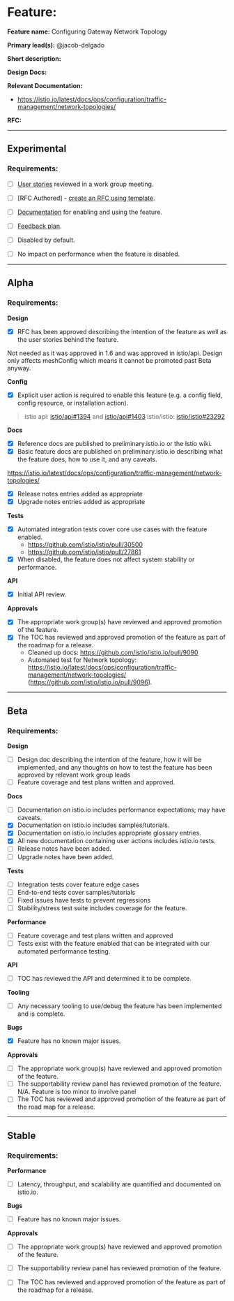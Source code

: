 [//]: # (The syntax preceeding this line is a comment marker used to help guide the author in populating this document)
[//]: # (to github. Unlike HTML comments commonly used throughout istio.io documentation, this comment will not be rendered)
[//]: # (by github. Comments must be separated by carriage return preceding and concluding the text and be a single line.)

[//]: # (This is a living document representing the maturity of a feature. Completion of this template enables Istio work groups)
[//]: # (to collect information on potential new functionality. This template should be completed before users are exposed to)
[//]: # (any new experimental feature. Please complete this template during development.)

[//]: # (The feature implementation section must be completed before submission of the document.)

# Feature:

[//]: # (All information in this section is mandatory.)

**Feature name:** Configuring Gateway Network Topology

[//]: # (The name of the feature, e.g. Multiple control planes)

**Primary lead(s):** @jacob-delgado

[//]: # (The primary lead or leads responsible for the feature. These individuals serve as a point of contact for the feature.)

**Short description:**

[//]: # (A short description of the feature. One or two sentences maximum.)


**Design Docs:**

[//]: # (Design docs for feature)


**Relevant Documentation:**

[//]: # (Links to relevant documentation for feature)

* https://istio.io/latest/docs/ops/configuration/traffic-management/network-topologies/

**RFC:**

[//]: # (Link to RFC for feature)


---

## Experimental

### Requirements:

[//]: # (All information in this section is mandatory for promotion. Please modify the links in this)
[//]: # (section.)

- [ ] [User stories](insert_your_link_here) reviewed in a work group meeting.

[//]: # (User stories are a way to communicate user value. User stories follow the style)
[//]: # (as a [type of user], I want [an action] so that [a benefit/a value]. Istio currently has no user)
[//]: # (story template. Maybe you can make one?)

[//]: # (User stories must be presented in a work group meeting. They need no approval and are later integrated)
[//]: # (into the RFCs, which do need approval for alpha. You may find value to negotiate within the work group where the)
[//]: # (user stories are presented to help clarify the user stories.)

- [ ] [RFC Authored] - [create an RFC using template](https://docs.google.com/document/d/1ewJoCcw5-04crH-M0xw4zFxz1cfwVCPnNyW4K3m4Yyc/template/preview).

[//]: # (An RFC is mandatory to graduate to experimental. The RFC does not have to be reviewed in a work group)
[//]: # (meeting to graduate to experimental.)

- [ ] [Documentation](insert_your_link_here) for enabling and using the feature.

[//]: # (The documentation instructions may exist on the developer wiki or the team drive. They may include instructions)
[//]: # (for building running a `istioctl experimental command`, or using the preview profile,)
[//]: # (or any other relevant information.)

- [ ] [Feedback plan](insert_your_link_here).

[//]: # (This may include user feedback meetings, discuss.istio.io conversations, GitHub issues, or mailing lists.)

- [ ] Disabled by default.

- [ ] No impact on performance when the feature is disabled.

---

## Alpha

### Requirements: 

**Design**

- [x] RFC has been approved describing the intention of the feature as well as the user stories behind the feature. 

Not needed as it was approved in 1.6 and was approved in istio/api. Design only affects meshConfig which means it cannot be promoted past Beta anyway.

**Config**

- [x] Explicit user action is required to enable this feature (e.g. a config field, config resource, or installation action). 

> istio api: [istio/api#1394](https://github.com/istio/api/pull/1394) and [istio/api#1403](https://github.com/istio/api/pull/1403)
istio/istio: [istio/istio#23292](https://github.com/istio/istio/pull/23292)

**Docs**

- [x] Reference docs are published to preliminary.istio.io or the Istio wiki.
- [x] Basic feature docs are published on preliminary.istio.io describing what the feature does, how to use it, and any caveats. 

https://istio.io/latest/docs/ops/configuration/traffic-management/network-topologies/

- [x] Release notes entries added as appropriate
- [x] Upgrade notes entries added as appropriate

**Tests**

- [x] Automated integration tests cover core use cases with the feature enabled. 
	* https://github.com/istio/istio/pull/30500
	* https://github.com/istio/istio/pull/27861
- [x] When disabled, the feature does not affect system stability or performance. 

**API**

- [x] Initial API review.

**Approvals**

- [x] The appropriate work group(s) have reviewed and approved promotion of the feature.
- [x] The TOC has reviewed and approved promotion of the feature as part of the
	roadmap for a release.
    * Cleaned up docs: https://github.com/istio/istio.io/pull/9090
    * Automated test for Network topology: https://istio.io/latest/docs/ops/configuration/traffic-management/network-topologies/ (https://github.com/istio/istio.io/pull/9096).

---

## Beta

### Requirements: 

**Design**

- [ ] Design doc describing the intention of the feature, how it will be
	implemented, and any thoughts on how to test the feature has been approved by
	relevant work group leads
- [ ] Feature coverage and test plans written and approved.

**Docs** 

- [ ] Documentation on istio.io includes performance expectations; may have caveats. 
- [x] Documentation on istio.io includes samples/tutorials. 
- [x] Documentation on istio.io includes appropriate glossary entries. 
- [x] All new documentation containing user actions includes istio.io tests.
- [ ] Release notes have been added. 
- [ ] Upgrade notes have been added. 

**Tests**

- [ ] Integration tests cover feature edge cases
- [ ] End-to-end tests cover samples/tutorials
- [ ] Fixed issues have tests to prevent regressions
- [ ] Stability/stress test suite includes coverage for the feature.

**Performance**

- [ ] Feature coverage and test plans written and approved 
- [ ] Tests exist with the feature enabled that can be integrated with our automated performance testing.

**API**

- [ ] TOC has reviewed the API and determined it to be complete. 

**Tooling**

- [ ] Any necessary tooling to use/debug the feature has been implemented and is complete. 

**Bugs**

- [x] Feature has no known major issues.

**Approvals**

- [ ] The appropriate work group(s) have reviewed and approved promotion of the feature.
- [ ] The supportability review panel has reviewed promotion of the feature. N/A. Feature is too minor to involve panel
- [ ] The TOC has reviewed and approved promotion of the feature as part of the
	road map for a release.

---

## Stable

### Requirements: 

**Performance**

- [ ] Latency, throughput, and scalability are quantified and documented on
	istio.io. 

**Bugs**

- [ ] Feature has no known major issues. 

**Approvals**

- [ ] The appropriate work group(s) have reviewed and approved promotion of the feature.
- [ ] The supportability review panel has reviewed promotion of the feature.  
- [ ] The TOC has reviewed and approved promotion of the feature as part of the
	roadmap for a release.


